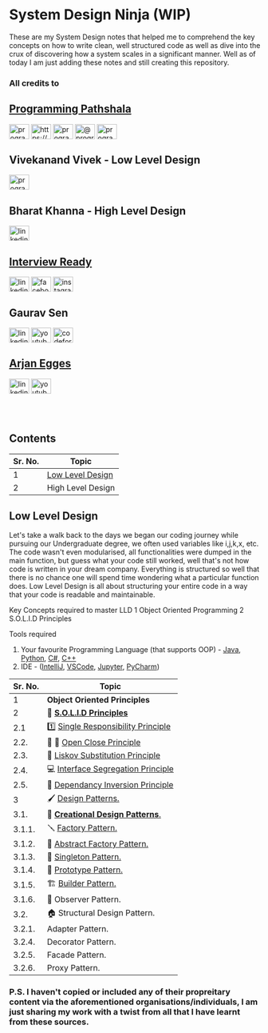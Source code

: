# System Design Ninja (WIP)
These are my System Design notes that helped me to comprehend the key concepts on how to write clean, well structured code as well as dive into the crux of discovering how a system scales in a significant manner. Well as of today I am just adding these notes and still creating this repository. <br>

### All credits to <br>
## [Programming Pathshala](https://renaissance.programmingpathshala.com/crack-coding-interviews) <br>
<p align="left">
<a href="https://linkedin.com/school/programming-pathshala" target="blank"><img align="center" src="https://raw.githubusercontent.com/rahuldkjain/github-profile-readme-generator/master/src/images/icons/Social/linked-in-alt.svg" alt="programming-pathshala" height="30" width="40" /></a>
<a href="https://fb.com/programmingpathshala.1/" target="blank"><img align="center" src="https://raw.githubusercontent.com/rahuldkjain/github-profile-readme-generator/master/src/images/icons/Social/facebook.svg" alt="https://www.facebook.com/programmingpathshala.1/" height="30" width="40" /></a>
<a href="https://instagram.com/programmingpathshala" target="blank"><img align="center" src="https://raw.githubusercontent.com/rahuldkjain/github-profile-readme-generator/master/src/images/icons/Social/instagram.svg" alt="programmingpathshala" height="30" width="40" /></a>
<a href="https://medium.com/@programmingpathshala" target="blank"><img align="center" src="https://raw.githubusercontent.com/rahuldkjain/github-profile-readme-generator/master/src/images/icons/Social/medium.svg" alt="@programmingpathshala" height="30" width="40" /></a>
<a href="https://www.youtube.com/c/programming-pathshala" target="blank"><img align="center" src="https://raw.githubusercontent.com/rahuldkjain/github-profile-readme-generator/master/src/images/icons/Social/youtube.svg" alt="programming pathshala" height="30" width="40" /></a>
</p>

## Vivekanand Vivek - Low Level Design <br>
<p align="left">
<a href="https://in.linkedin.com/in/vivekanand-vivek-7a4ab388" target="blank"><img align="center" src="https://raw.githubusercontent.com/rahuldkjain/github-profile-readme-generator/master/src/images/icons/Social/linked-in-alt.svg" alt="programming-pathshala" height="30" width="40" /></a>
</p>

## Bharat Khanna - High Level Design <br>
<p align="left">
<a href="https://www.linkedin.com/in/bharat-khanna-717b4817b" target="blank"><img align="center" src="https://raw.githubusercontent.com/rahuldkjain/github-profile-readme-generator/master/src/images/icons/Social/linked-in-alt.svg" alt="linkedin.com" height="30" width="40" /></a>
</p>

## [Interview Ready](https://interviewready.io/) <br>
<p align="left">
<a href="https://www.linkedin.com/company/interview-ready/" target="blank"><img align="center" src="https://raw.githubusercontent.com/rahuldkjain/github-profile-readme-generator/master/src/images/icons/Social/linked-in-alt.svg" alt="linkedin.com" height="30" width="40" /></a>
<a href="https://www.facebook.com/interviewreadypage/" target="blank"><img align="center" src="https://raw.githubusercontent.com/rahuldkjain/github-profile-readme-generator/master/src/images/icons/Social/facebook.svg" alt="facebook.com" height="30" width="40" /></a>
<a href="https://www.instagram.com/interviewready" target="blank"><img align="center" src="https://raw.githubusercontent.com/rahuldkjain/github-profile-readme-generator/master/src/images/icons/Social/instagram.svg" alt="instagram.com" height="30" width="40" /></a>
</p>

## Gaurav Sen<br>
<p align="left">
<a href="https://www.linkedin.com/in/gkcs" target="blank"><img align="center" src="https://raw.githubusercontent.com/rahuldkjain/github-profile-readme-generator/master/src/images/icons/Social/linked-in-alt.svg" alt="linkedin.com" height="30" width="40" /></a>
<a href="https://www.youtube.com/c/UCRPMAqdtSgd0Ipeef7iFsKw" target="blank"><img align="center" src="https://raw.githubusercontent.com/rahuldkjain/github-profile-readme-generator/master/src/images/icons/Social/youtube.svg" alt="youtube.com" height="30" width="40" /></a>
<a href="https://codeforces.com/profile/gkcs" target="blank"><img align="center" src="https://raw.githubusercontent.com/rahuldkjain/github-profile-readme-generator/master/src/images/icons/Social/codeforces.svg" alt="codeforces.com" height="30" width="40" /></a>
</p>

## [Arjan Egges](https://github.com/ArjanCodes)<br>
<p align="left">
<a href="https://www.linkedin.com/in/arjanegges/?original_referer=https%3A%2F%2Fwww%2Egoogle%2Ecom%2F&originalSubdomain=nl" target="blank"><img align="center" src="https://raw.githubusercontent.com/rahuldkjain/github-profile-readme-generator/master/src/images/icons/Social/linked-in-alt.svg" alt="linkedin.com" height="30" width="40" /></a>
<a href="https://www.youtube.com/c/ArjanCodes/" target="blank"><img align="center" src="https://raw.githubusercontent.com/rahuldkjain/github-profile-readme-generator/master/src/images/icons/Social/youtube.svg" alt="youtube.com" height="30" width="40" /></a>
</p>


<br><br>

## Contents

| Sr. No.|        Topic       |
| ------ | -------------------|
| 1      | [Low Level Design](https://github.com/glenveigas437/SystemDesignNinja/tree/main/Low%20Level%20Design)   |
| 2      | High Level Design  |


## Low Level Design
Let's take a walk back to the days we began our coding journey while pursuing our Undergraduate degree, we often used variables like i,j,k,x, etc. The code wasn't even modularised, all functionalities were dumped in the main function, but guess what your code still worked, well that's not how code is written in your dream company. Everything is structured so well that there is no chance one will spend time wondering what a particular function does. Low Level Design is all about structuring your entire code in a way that your code is readable and maintainable.

Key Concepts required to master LLD
1 Object Oriented Programming 
2 S.O.L.I.D Principles

Tools required
1. Your favourite Programming Language (that supports OOP) - [Java](https://www.java.com/en/), [Python](https://www.python.org/), [C#](https://docs.microsoft.com/en-us/dotnet/csharp/), [C++](https://isocpp.org/)
2. IDE - ([IntelliJ](https://www.jetbrains.com/idea/download/#section=windows), [VSCode](https://code.visualstudio.com/), [Jupyter](https://jupyter.org/), [PyCharm](https://www.jetbrains.com/pycharm/download/#section=windows))

| Sr. No.|        Topic                     |
| ------ | ------------------------------   |
| 1      |  **Object Oriented Principles**      |
| 2      |  💪 [**S.O.L.I.D Principles**](https://github.com/glenveigas437/SystemDesignNinja/blob/main/Low%20Level%20Design/SOLID%20Principles/00%20-%20SOLID.md)            |
| 2.1    |  1️⃣ [Single Responsibility Principle](https://github.com/glenveigas437/SystemDesignNinja/blob/main/Low%20Level%20Design/SOLID%20Principles/00%20-%20SOLID.md#1-single-responsibility-principle) |
| 2.2.   |  📖 📘 [Open Close Principle](https://github.com/glenveigas437/SystemDesignNinja/blob/main/Low%20Level%20Design/SOLID%20Principles/00%20-%20SOLID.md#2-open-close-principle)            |
| 2.3.   |  🔄 [Liskov Substitution Principle](https://github.com/glenveigas437/SystemDesignNinja/blob/main/Low%20Level%20Design/SOLID%20Principles/00%20-%20SOLID.md#3-liskov-responsibility-principle)  |
| 2.4.   |  💻 [Interface Segregation Principle](https://github.com/glenveigas437/SystemDesignNinja/blob/main/Low%20Level%20Design/SOLID%20Principles/00%20-%20SOLID.md#4-interface-segregation-principle) | 
| 2.5.   |  👥 [Dependancy Inversion Principle](https://github.com/glenveigas437/SystemDesignNinja/blob/main/Low%20Level%20Design/SOLID%20Principles/00%20-%20SOLID.md#5-dependancy-inversion-principle) |
| 3      |  🖌️ [Design Patterns.](https://github.com/glenveigas437/SystemDesignNinja/tree/main/Low%20Level%20Design/Design%20Patterns)                  |
| 3.1.   |  📝 [**Creational Design Patterns**.](https://github.com/glenveigas437/SystemDesignNinja/blob/main/Low%20Level%20Design/Design%20Patterns/01%20-%20Creational%20Design%20Patterns.md)       |
| 3.1.1. |  🪛 [Factory Pattern.](https://github.com/glenveigas437/SystemDesignNinja/blob/main/Low%20Level%20Design/Design%20Patterns/01%20-%20Creational%20Design%20Patterns.md#1---factory-pattern)                  |
| 3.1.2. |  🧰 [Abstract Factory Pattern.](https://github.com/glenveigas437/SystemDesignNinja/blob/main/Low%20Level%20Design/Design%20Patterns/01%20-%20Creational%20Design%20Patterns.md#2---abstract-factory-pattern)         |
| 3.1.3. |  👨 [Singleton Pattern.](https://github.com/glenveigas437/SystemDesignNinja/blob/main/Low%20Level%20Design/Design%20Patterns/01%20-%20Creational%20Design%20Patterns.md#3---singleton-pattern)                |
| 3.1.4. |  🤖 [Prototype Pattern.](https://github.com/glenveigas437/SystemDesignNinja/blob/main/Low%20Level%20Design/Design%20Patterns/01%20-%20Creational%20Design%20Patterns.md#4---prototype-pattern)                |
| 3.1.5. |  🏗️  [Builder Pattern.](https://github.com/glenveigas437/SystemDesignNinja/blob/main/Low%20Level%20Design/Design%20Patterns/01%20-%20Creational%20Design%20Patterns.md#5---builder-pattern)                  |
| 3.1.6. |  :eyes:   Observer Pattern.                 |
| 3.2.   |  🏠 Structural Design Pattern.        |
| 3.2.1. |  Adapter Pattern.                  |
| 3.2.4. |  Decorator Pattern.                |
| 3.2.5. |  Facade Pattern.                   |
| 3.2.6. |  Proxy Pattern.                    |



### P.S. I haven't copied or included any of their propreitary content via the aforementioned organisations/individuals, I am just sharing my work with a twist from all that I have learnt from these sources.




